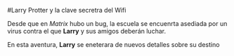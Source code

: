 #Larry Protter y la clave secretra del Wifi

Desde que en *Matrix* hubo un bug, la escuela se encuenrta asediada por un virus
contra el que **Larry** y sus amigos deberán luchar.

En esta aventura, **Larry** se eneterara de nuevos detalles sobre su destino
